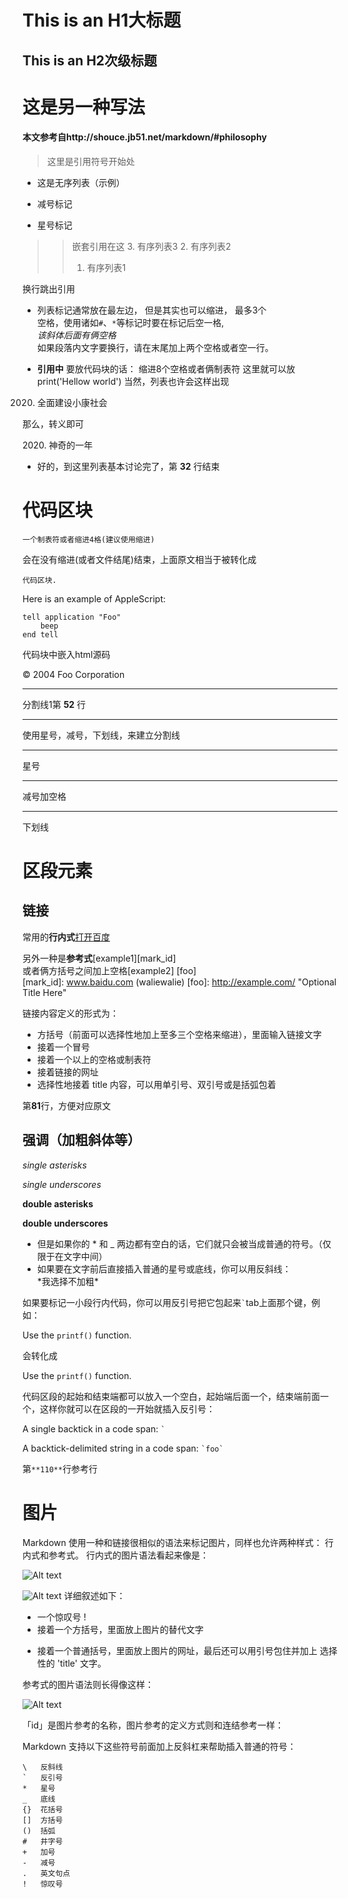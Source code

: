This is an H1大标题
=============
This is an H2次级标题
-------------
# 这是另一种写法
#### 本文参考自http://shouce.jb51.net/markdown/#philosophy
>这里是引用符号开始处
+ 这是无序列表（示例）
- 减号标记
* 星号标记
>>嵌套引用在这
>>3. 有序列表3
>>2. 有序列表2
>>1. 有序列表1

换行跳出引用
   * 列表标记通常放在最左边， 但是其实也可以缩进， 最多3个  
   空格，使用诸如`#`、`*`等标记时要在标记后空一格,  
   *该斜体后面有俩空格*  
   如果段落内文字要换行，请在末尾加上两个空格或者空一行。

* **引用中** 要放代码块的话：
        缩进8个空格或者俩制表符
        这里就可以放
        print('Hellow world')
当然，列表也许会这样出现
2020. 全面建设小康社会

那么，转义即可

2020\. 神奇的一年

- 好的，到这里列表基本讨论完了，第 **32** 行结束

# 代码区块
    一个制表符或者缩进4格(建议使用缩进)

会在没有缩进(或者文件结尾)结束，上面原文相当于被转化成

<pre><code>代码区块.
</code></pre>
Here is an example of AppleScript:

    tell application "Foo"
        beep
    end tell
代码块中嵌入html源码
    <div class="footer">
        &copy; 2004 Foo Corporation
    </div>

* * *
分割线1第 **52** 行
***
使用星号，减号，下划线，来建立分割线
*****
星号
- - -
减号加空格
________________
下划线

# 区段元素
## 链接
常用的**行内式**[打开百度](www.baidu.com"gan")

另外一种是**参考式**[example1][mark_id]  
或者俩方括号之间加上空格[example2] [foo]  
[mark_id]: www.baidu.com (waliewalie)
[foo]: http://example.com/  "Optional Title Here"


链接内容定义的形式为：

- 方括号（前面可以选择性地加上至多三个空格来缩进），里面输入链接文字
- 接着一个冒号
- 接着一个以上的空格或制表符
- 接着链接的网址
- 选择性地接着 title 内容，可以用单引号、双引号或是括弧包着

第**81**行，方便对应原文
## 强调（加粗斜体等）
*single asterisks*

_single underscores_

**double asterisks**

__double underscores__

- 但是如果你的 * 和 _ 两边都有空白的话，它们就只会被当成普通的符号。（仅限于在文字中间）
- 如果要在文字前后直接插入普通的星号或底线，你可以用反斜线：  
\*我选择不加粗\*

如果要标记一小段行内代码，你可以用反引号把它包起来`` ` ``tab上面那个键，例如：


Use the `printf()` function.

会转化成

<p>Use the <code>printf()</code> function.</p>

代码区段的起始和结束端都可以放入一个空白，起始端后面一个，结束端前面一个，这样你就可以在区段的一开始就插入反引号：

A single backtick in a code span:  `` ` ``

A backtick-delimited string in a code span: `` `foo` ``

第` **110** `行参考行
# 图片
Markdown 使用一种和链接很相似的语法来标记图片，同样也允许两种样式： 行内式和参考式。
行内式的图片语法看起来像是：

![Alt text](/path/to/img.jpg)

![Alt text](/path/to/img.jpg "Optional title")
详细叙述如下：

- 一个惊叹号 !
- 接着一个方括号，里面放上图片的替代文字
+ 接着一个普通括号，里面放上图片的网址，最后还可以用引号包住并加上 选择性的 'title' 文字。

参考式的图片语法则长得像这样：

![Alt text][id]

「id」是图片参考的名称，图片参考的定义方式则和连结参考一样：

[id]: url/to/image  "Optional title attribute"
Markdown 支持以下这些符号前面加上反斜杠来帮助插入普通的符号：

    \   反斜线
    `   反引号
    *   星号
    _   底线
    {}  花括号
    []  方括号
    ()  括弧
    #   井字号
    +   加号
    -   减号
    .   英文句点
    !   惊叹号
